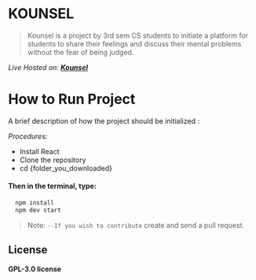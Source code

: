# **KOUNSEL**

>  Kounsel is a project by 3rd sem CS students to initiate a platform for students to share their feelings and discuss their mental problems without the fear of being judged.

*Live Hosted on: **[Kounsel](https://kounsel.pages.dev/ "Kounsel")***

# **How to Run Project**

A brief description of how the project should be initialized :

*Procedures:*
- Install React
- Clone the repository
- cd {folder_you_downloaded}
#### Then in the terminal, type:
```bash
  npm install
  npm dev start
```
> Note: `--If you wish to contribute` create and send a pull request.

## License

**GPL-3.0 license**    
